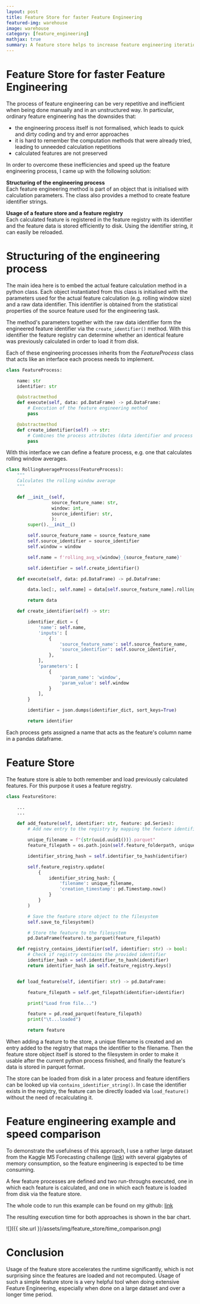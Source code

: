 ```yaml
---
layout: post
title: Feature Store for faster Feature Engineering
featured-img: warehouse
image: warehouse
category: [feature_engineering]
mathjax: true
summary: A feature store helps to increase feature engineering iteration speed
---
```


# Feature Store for faster Feature Engineering

The process of feature engineering can be very repetitive and inefficient when being done manually and in an unstructured way.
In particular, ordinary feature engineering has the downsides that:
- the engineering process itself is not formalised, which leads to quick and dirty coding and try and error approaches
- it is hard to remember the computation methods that were already tried, leading to unneeded calculation repetitions
- calculated features are not preserved

In order to overcome these inefficiencies and speed up the feature engineering process, I came up with the following solution:

**Structuring of the engineering process**\
Each feature engineering method is part of an object that is initialised with calculation parameters. The class also provides a method to create feature identifier strings.

**Usage of a feature store and a feature registry**\
Each calculated feature is registered in the feature registry with its identifier and the feature data is stored efficiently to disk. Using the identifier string, it can easily be reloaded.



# Structuring of the engineering process
The main idea here is to embed the actual feature calculation method in a python class. Each object instantiated from this class is initialised with the parameters used for the actual feature calculation (e.g. rolling window size) and a raw data identifier. This identifier is obtained from the statistical properties of the source feature used for the engineering task.

The method's parameters together with the raw data identifier form the engineered feature identifier via the `create_identifier()` method. With this identifier the feature registry can determine whether an identical feature was previously calculated in order to load it from disk.

Each of these engineering processes inherits from the *FeatureProcess* class that acts like an interface each process needs to implement.


```python
class FeatureProcess:

    name: str
    identifier: str

    @abstractmethod
    def execute(self, data: pd.DataFrame) -> pd.DataFrame:
        # Execution of the feature engineering method
        pass

    @abstractmethod
    def create_identifier(self) -> str:
        # Combines the process attributes (data identifier and process parameters) into a string that identifies the feature
        pass

```

With this interface we can define a feature process, e.g. one that calculates rolling window averages.

```python
class RollingAverageProcess(FeatureProcess):
    """
    Calculates the rolling window average
    """

    def __init__(self,
                 source_feature_name: str,
                 window: int,
                 source_identifier: str,
                 ):
        super().__init__()

        self.source_feature_name = source_feature_name
        self.source_identifier = source_identifier
        self.window = window

        self.name = f'rolling_avg_w{window}_{source_feature_name}'

        self.identifier = self.create_identifier()

    def execute(self, data: pd.DataFrame) -> pd.DataFrame:

        data.loc[:, self.name] = data[self.source_feature_name].rolling(self.window).mean()

        return data

    def create_identifier(self) -> str:

        identifier_dict = {
            'name': self.name,
            'inputs': [
                {
                    'source_feature_name': self.source_feature_name,
                    'source_identifier': self.source_identifier,
                },
            ],
            'parameters': [
                {
                    'param_name': 'window',
                    'param_value': self.window
                }
            ],
        }

        identifier = json.dumps(identifier_dict, sort_keys=True)

        return identifier
```

Each process gets assigned a name that acts as the feature's column name in a pandas dataframe.


# Feature Store

The feature store is able to both remember and load previously calculated features.
For this purpose it uses a feature registry.

```python
class FeatureStore:

    ...
    ...

    def add_feature(self, identifier: str, feature: pd.Series):
        # Add new entry to the registry by mapping the feature identifier_string to the filepath

        unique_filename = f"{str(uuid.uuid1())}.parquet"
        feature_filepath = os.path.join(self.feature_folderpath, unique_filename)

        identifier_string_hash = self.identifier_to_hash(identifier)

        self.feature_registry.update(
            {
                identifier_string_hash: {
                    'filename': unique_filename,
                    'creation_timestamp': pd.Timestamp.now()
                }
            }
        )

        # Save the feature store object to the filesystem
        self.save_to_filesystem()

        # Store the feature to the filesystem
        pd.DataFrame(feature).to_parquet(feature_filepath)

    def registry_contains_identifier(self, identifier: str) -> bool:
        # Check if registry contains the provided identifier
        identifier_hash = self.identifier_to_hash(identifier)
        return identifier_hash in self.feature_registry.keys()


    def load_feature(self, identifier: str) -> pd.DataFrame:

        feature_filepath = self.get_filepath(identifier=identifier)

        print("Load from file...")

        feature = pd.read_parquet(feature_filepath)
        print("\t...loaded")

        return feature

```

When adding a feature to the store, a unique filename is created and an entry added to the registry that maps the identifier to the filename.
Then the feature store object itself is stored to the filesystem in order to make it usable after the current python process finished, and finally the feature's data is stored in parquet format.

The store can be loaded from disk in a later process and feature identifiers can be looked up via `contains_identifier_string()`. In case the identifier exists in the registry,
the feature can be directly loaded via `load_feature()` without the need of recalculating it.

# Feature engineering example and speed comparison
To demonstrate the usefulness of this approach, I use a rather large dataset from the Kaggle M5 Forecasting challenge ([link](https://www.kaggle.com/c/m5-forecasting-accuracy/data)) with several gigabytes of memory consumption, so the feature engineering is expected to be time consuming.

A few feature processes are defined and two run-throughs executed, one in which each feature is calculated, and one in which each feature is loaded from disk via the feature store.

The whole code to run this example can be found on my github: [link](https://github.com/wavelike/feature_store)

The resulting execution time for both approaches is shown in the bar chart.

![]({{ site.url }}/assets/img/feature_store/time_comparison.png)

# Conclusion
Usage of the feature store accelerates the runtime significantly, which is not surprising since the features are loaded and not recomputed. Usage of such a simple feature store is a very helpful tool when doing extensive Feature Engineering, especially when done on a large dataset and over a longer time period.